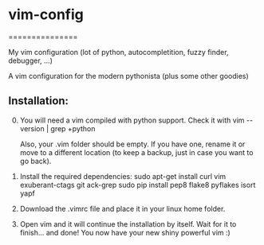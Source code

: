 # vim-config
===============

My vim configuration (lot of python, autocompletition, fuzzy finder, debugger, ...)

A vim configuration for the modern pythonista (plus some other goodies)

Installation:
--------------

0) You will need a vim compiled with python support. Check it with vim --version | grep +python

    Also, your .vim folder should be empty. If you have one, rename it or move to a different location (to keep a backup, just      in case you want to go back).

1) Install the required dependencies:
    sudo apt-get install curl vim exuberant-ctags git ack-grep
    sudo pip install pep8 flake8 pyflakes isort yapf

2) Download the .vimrc file and place it in your linux home folder.

3) Open vim and it will continue the installation by itself. Wait for it to finish... and done! You now have your new shiny powerful vim :)
